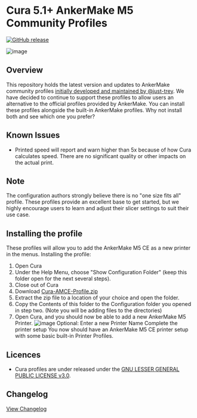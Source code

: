 # Cura 5.1+ AnkerMake M5 Community Profiles

[![GitHub release](https://img.shields.io/github/v/release/Ankermgmt/cura-ankermake-ce-profiles?display_name=tag&sort=semver&style=for-the-badge)](https://github.com/Ankermgmt/cura-ankermake-ce-profiles/releases/latest)

![image](https://user-images.githubusercontent.com/10281380/204983009-1b896ab9-774d-414d-adbe-b3f8aad5ccf2.png)

## Overview

This repository holds the latest version and updates to AnkerMake community profiles [initially developed and maintained by @just-trey](https://github.com/just-trey/ankermake-m5-profile). We have decided to continue to support these profiles to allow users an alternative to the official profiles provided by AnkerMake. You can install these profiles alongside the built-in AnkerMake profiles. Why not install both and see which one you prefer?

## Known Issues

- Printed speed will report and warn higher than 5x because of how Cura calculates speed. There are no significant quality or other impacts on the actual print.

## Note

The configuration authors strongly believe there is no "one size fits all" profile. These profiles provide an excellent base to get started, but we highly encourage users to learn and adjust their slicer settings to suit their use case.

## Installing the profile

These profiles will allow you to add the AnkerMake M5 CE as a new printer in the menus.
Installing the profile:

1. Open Cura
1. Under the Help Menu, choose "Show Configuration Folder" (keep this folder open for the next several steps).
1. Close out of Cura
1. Download [Cura-AMCE-Profile.zip](https://github.com/Ankermgmt/cura-ankermake-ce-profiles/releases/latest/download/Cura-AMCE-Profile.zip)
1. Extract the zip file to a location of your choice and open the folder.
1. Copy the Contents of this folder to the Configuration folder you opened in step two. (Note you will be adding files to the directories)
1. Open Cura, and you should now be able to add a new AnkerMake M5 Printer.
![image](https://github.com/Ankermgmt/cura-ankermake-ce-profiles/assets/10281380/ec469d74-a49f-427c-b134-9f210206815c)
Optional: Enter a new Printer Name
Complete the printer setup
You now should have an AnkerMake M5 CE printer setup with some basic built-in Printer Profiles.

## Licences

- Cura profiles are under released under the [GNU LESSER GENERAL PUBLIC LICENSE v3.0](LICENSE).

## Changelog

[View Changelog](/changelog.md)
